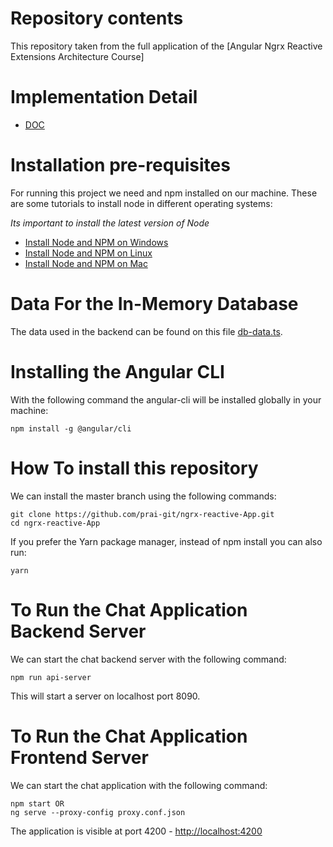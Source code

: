 
# Repository contents
This repository taken from the full application of the [Angular Ngrx Reactive Extensions Architecture Course]

# Implementation Detail
- [DOC](https://github.com/prai-git/ngrx-reactive-App/blob/master/DOC.md)

# Installation pre-requisites

For running this project we need and npm installed on our machine. These are some tutorials to install node in different operating systems:

*Its important to install the latest version of Node*

- [Install Node and NPM on Windows](https://www.youtube.com/watch?v=8ODS6RM6x7g)
- [Install Node and NPM on Linux](https://www.youtube.com/watch?v=yUdHk-Dk_BY)
- [Install Node and NPM on Mac](https://www.youtube.com/watch?v=Imj8PgG3bZU)

# Data For the In-Memory Database

The data used in the backend can be found on this file [db-data.ts](https://raw.githubusercontent.com/angular-university/ngrx-course/master/src/server/db-data.ts).

# Installing the Angular CLI

With the following command the angular-cli will be installed globally in your machine:

    npm install -g @angular/cli


# How To install this repository

We can install the master branch using the following commands:

    git clone https://github.com/prai-git/ngrx-reactive-App.git
    cd ngrx-reactive-App
    
If you prefer the Yarn package manager, instead of npm install you can also run:

    yarn
    
# To Run the Chat Application Backend Server 

We can start the chat backend server with the following command:

    npm run api-server
    
This will start a server on localhost port 8090. 

# To Run the Chat Application Frontend Server 

We can start the chat  application with the following command:

    npm start OR
    ng serve --proxy-config proxy.conf.json
    
  The application is visible at port 4200 - [http://localhost:4200](http://localhost:4200)
